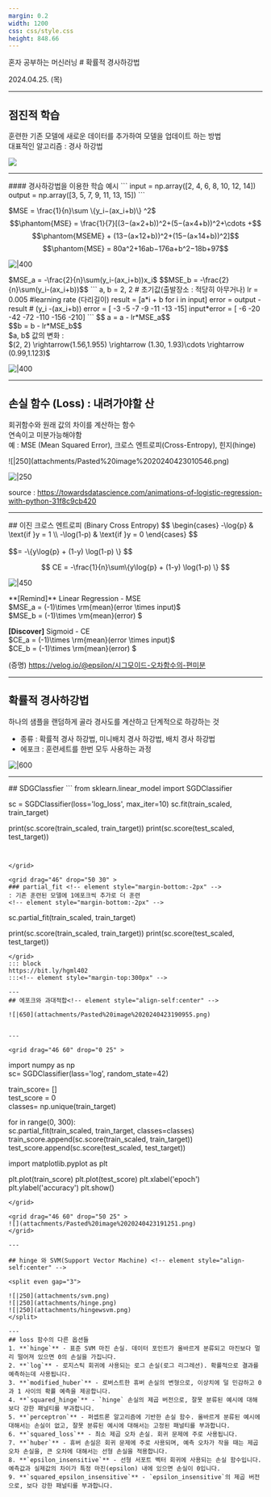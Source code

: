 ```yaml
---
margin: 0.2
width: 1200
css: css/style.css
height: 848.66
---
```

<grid drag="100 3" drop="0 5" bg="#555555">
혼자 공부하는 머신러닝
<!-- element style="font-size:13px;color:white;"pad="10px" -->
</grid>

<grid drag="100 50" drop="0 20">
# 확률적 경사하강법
</grid>
<grid drag="20 5" drop="45 70" >

2024.04.25. (목)

</grid>

---

## 점진적 학습 <!-- element style="align-self:center" -->

훈련한 기존 모델에 새로운 데이터를 추가하여 모델을 업데이트 하는 방법<br>대표적인 알고리즘 : 경사 하강법 <!-- element style="align-self:center" -->

![](https://velog.velcdn.com/images%2Fsset2323%2Fpost%2Fe7b4fe6c-1395-4ea8-88e0-3e7e598e5519%2Fimage.png)

---

<grid drag="50" drop="0 0">
#### 경사하강법을 이용한 학습 예시
```
input = np.array([2, 4, 6, 8, 10, 12, 14])
output = np.array([3, 5, 7, 9, 11, 13, 15])
```

$MSE = \frac{1}{n}\sum \{y_i​−(ax_i​+b)\} ^2$
$$\phantom{MSE} =  \frac{1}{7}[(3−(a×2+b))^2+(5−(a×4+b))^2+\cdots +$$
$$\phantom{MSEME} + (13−(a×12+b))^2+(15−(a×14+b))^2]$$
$$\phantom{MSE} = 80a^2+16ab−176a+b^2−18b+97$$
<!-- element align="left" style="font-size:20px"-->
![|400](attachments\Pasted%20image%2020240422235053.png)
</grid>

<grid drag = "50 10" drop="55 ">
$MSE_a  = -\frac{2}{n}\sum(y_i-(ax_i+b))x_i$
$$MSE_b = -\frac{2}{n}\sum(y_i-(ax_i+b))$$
```
a, b = 2, 2 # 초기값(출발장소 : 적당히 아무거나)
lr = 0.005 #learning rate (다리길이)
result = [a*i + b for i in input]
error = output - result # (y_i -(ax_i+b))
error = [ -3 -5 -7 -9 -11 -13 -15]
input*error =  [ -6 -20 -42 -72 -110 -156 -210] 
```
$$ a = a - lr*MSE_a$$ <br>
$$b  = b - lr*MSE_b$$
<br>
$a, b$ 값의 변화 : <br>
$(2, 2) \rightarrow(1.56,1.955) \rightarrow (1.30, 1.93)\cdots \rightarrow (0.99,1.123)$


![|400](attachments/Pasted%20image%2020240423000532.png)

</grid>

---
## 손실 함수 (Loss) : 내려가야할 산
회귀함수와 원래 값의 차이를 계산하는 함수 <br> 연속이고 미분가능해야함<br>예 : MSE (Mean Squared Error), 크로스 엔트로피(Cross-Entropy), 힌지(hinge) 

<split even gap="5">
![|250](attachments/Pasted%20image%2020240423010546.png)

![|250](attachments/Pasted%20image%2020240423010325.png)
</split>


source : https://towardsdatascience.com/animations-of-logistic-regression-with-python-31f8c9cb420<!-- element class="src" -->

---

<grid drag="100 20" drop="0 5">
## 이진 크로스 엔트로피 (Binary Cross Entropy)
</grid>

<grid drag="46" drop="0 20" >
$$ \begin{cases} -\log{p} & \text{if }y = 1 \\ -\log(1-p) & \text{if }y = 0 \end{cases} $$<br><br>
$$= -\{y\log{p} + (1-y) \log(1-p) \} $$

$$ CE  = -\frac{1}{n}\sum\{y\log{p} + (1-y) \log(1-p) \} $$

![|450](attachments/Pasted%20image%2020240423020546.png) <!-- element style="align-self:start" -->
</grid>

<grid drag="46" drop="50 20" >
**[Remind]** Linear Regression - MSE
<br>$MSE_a = (-1)\times \rm{mean}(error \times input)$
<br>$MSE_b = (-1)\times \rm{mean}(error) $

**[Discover]** Sigmoid - CE
<br>$CE_a = (-1)\times \rm{mean}(error \times input)$
<br>$CE_b = (-1)\times \rm{mean}(error) $

(증명) https://velog.io/@epsilon/시그모이드-오차함수의-편미분
</grid>

---

## 확률적 경사하강법
하나의 샘플을 랜덤하게 골라 경사도를 계산하고 단계적으로 하강하는 것
* 종류 : 확률적 경사 하강법, 미니배치 경사 하강법, 배치 경사 하강법
* 에포크 : 훈련세트를 한번 모두 사용하는 과정

![|600](attachments/Pasted%20image%2020240423020016.png)

---

<grid drag="100 20" drop="0 20">
## SDGClassfier
</grid>

<grid drag="46" drop="0 35" >
```
  from sklearn.linear_model import SGDClassifier

sc = SGDClassifier(loss='log_loss', max_iter=10)
sc.fit(train_scaled, train_target)

print(sc.score(train_scaled, train_target))
print(sc.score(test_scaled, test_target))
```


</grid>

<grid drag="46" drop="50 30" >
### partial_fit <!-- element style="margin-bottom:-2px" -->
: 기존 훈련된 모델에 1에포크씩 추가로 더 훈련
<!-- element style="margin-bottom:-2px" -->
```
sc.partial_fit(train_scaled, train_target)

print(sc.score(train_scaled, train_target))
print(sc.score(test_scaled, test_target))
```
</grid>
::: block
https://bit.ly/hgml402
:::<!-- element style="margin-top:300px" -->

---
## 에포크와 과대적합<!-- element style="align-self:center" -->

![|650](attachments/Pasted%20image%2020240423190955.png)


---

<grid drag="46 60" drop="0 25" >

```
import numpy as np  
sc= SGDClassifier(lass='log', random_state=42)

train_score= []  
test_score = 0  
classes= np.unique(train_target)

for in range(0, 300):  
sc.partial_fit(train_scaled, train_target, classes=classes) 
train_score.append(sc.score(train_scaled, train_target)) 
test_score.append(sc.score(test_scaled, test_target))

import matplotlib.pyplot as plt

plt.plot(train_score) 
plt.plot(test_score) 
plt.xlabel('epoch') 
plt.ylabel('accuracy') 
plt.show()
```
</grid>

<grid drag="46 60" drop="50 25" >
![](attachments/Pasted%20image%2020240423191251.png)
</grid>

---

## hinge 와 SVM(Support Vector Machine) <!-- element style="align-self:center" -->

<split even gap="3">

![|250](attachments/svm.png) 
![|250](attachments/hinge.png) 
![|250](attachments/hingewsvm.png) 
</split>

---
## loss 함수의 다른 옵션들
1. **`hinge`** - 표준 SVM 마진 손실. 데이터 포인트가 올바르게 분류되고 마진보다 멀리 떨어져 있으면 0의 손실을 가집니다.
2. **`log`** - 로지스틱 회귀에 사용되는 로그 손실(로그 리그레션). 확률적으로 결과를 예측하는데 사용됩니다.
3. **`modified_huber`** - 로버스트한 휴버 손실의 변형으로, 이상치에 덜 민감하고 0과 1 사이의 확률 예측을 제공합니다.
4. **`squared_hinge`** - `hinge` 손실의 제곱 버전으로, 잘못 분류된 예시에 대해 보다 강한 패널티를 부과합니다.
5. **`perceptron`** - 퍼셉트론 알고리즘에 기반한 손실 함수. 올바르게 분류된 예시에 대해서는 손실이 없고, 잘못 분류된 예시에 대해서는 고정된 패널티를 부과합니다.
6. **`squared_loss`** - 최소 제곱 오차 손실. 회귀 문제에 주로 사용됩니다.
7. **`huber`** - 휴버 손실은 회귀 문제에 주로 사용되며, 예측 오차가 작을 때는 제곱 오차 손실을, 큰 오차에 대해서는 선형 손실을 적용합니다.
8. **`epsilon_insensitive`** - 선형 서포트 벡터 회귀에 사용되는 손실 함수입니다. 예측값과 실제값의 차이가 특정 마진(epsilon) 내에 있으면 손실이 0입니다.
9. **`squared_epsilon_insensitive`** - `epsilon_insensitive`의 제곱 버전으로, 보다 강한 패널티를 부과합니다.